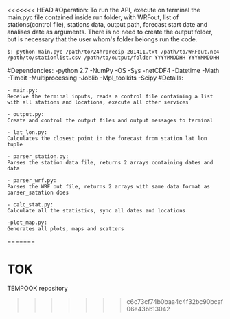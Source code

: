 <<<<<<< HEAD
#Operation:
	To run the API, execute on terminal the main.pyc file contained inside run folder, with WRFout, list of stations(control file), stations data, output path, forecast start date and analises date as arguments. There is no need to create the output folder, but is necessary that the user whom's folder belongs run the code.

`$: python main.pyc /path/to/24hrprecip-201411.txt /path/to/WRFout.nc4 /path/to/stationlist.csv /path/to/output/folder YYYYMMDDHH YYYYMMDDHH`

#Dependencies:
	-python 2.7
		-NumPy
		-OS
		-Sys
		-netCDF4
		-Datetime
		-Math
		-Timeit
		-Multiprocessing
		-Joblib
		-Mpl_toolkits
		-Scipy
#Details:

	- main.py:
	Receive the terminal inputs, reads a control file containing a list with all stations and locations, execute all other services 
	
	- output.py:
	Create and control the output files and output messages to terminal

	- lat_lon.py:
	Calculates the closest point in the forecast from station lat lon tuple

	- parser_station.py:
	Parses the station data file, returns 2 arrays containing dates and data

	- parser_wrf.py:
	Parses the WRF out file, returns 2 arrays with same data format as parser_satation does

	- calc_stat.py:
	Calculate all the statistics, sync all dates and locations
	
	-plot_map.py:
	Generates all plots, maps and scatters
	
=======
# TOK
TEMPOOK repository
>>>>>>> c6c73cf74b0baa4c4f32bc90bcaf06e43bb13042

